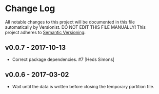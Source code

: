 # Change Log

All notable changes to this project will be documented in this file
automatically by Versionist. DO NOT EDIT THIS FILE MANUALLY!
This project adheres to [Semantic Versioning](http://semver.org/).

## v0.0.7 - 2017-10-13

* Correct package dependencies. #7 [Heds Simons]

## v0.0.6 - 2017-03-02

* Wait until the data is written before closing the temporary partition file.

